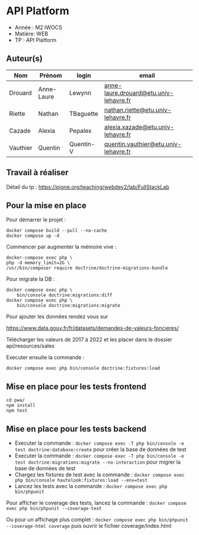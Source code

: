 # API Platform

-   Année : M2 IWOCS
-   Matière: WEB
-   TP : API Platform

## Auteur(s)

| Nom     | Prénom     | login     | email                                  |
| ------- | ---------- | --------  | -------------------------------------- |
| Drouard | Anne-Laure |   Lewynn  | anne-laure.drouard@etu.univ-lehavre.fr |
| Riette  | Nathan     | TBaguette | nathan.riette@etu.univ-lehavre.fr      |
| Cazade  | Alexia     |  Pepalex  | alexia.xazade@etu.univ-lehavre.fr      |
| Vauthier| Quentin    | Quentin-V | quentin.vauthier@etu.univ-lehavre.fr      |


## Travail à réaliser

Détail du tp : <https://pigne.org/teaching/webdev2/lab/FullStackLab>

## Pour la mise en place

Pour démarrer le projet : 

```
docker compose build --pull --no-cache
docker compose up -d
``` 


Commencer par augmenter la mémoire vive :

```
docker-compose exec php \                                 
php -d memory_limit=2G \
/usr/bin/composer require doctrine/doctrine-migrations-bundle
```

Pour migrate la DB : 

```
docker compose exec php \
    bin/console doctrine:migrations:diff
docker compose exec php \
    bin/console doctrine:migrations:migrate
```

Pour ajouter les données rendez vous sur 

https://www.data.gouv.fr/fr/datasets/demandes-de-valeurs-foncieres/

Télécharger les valeurs de 2017 à 2022 et les placer dans le dossier api/resources/sales

Executer ensuite la commande : 

```
docker compose exec php bin/console doctrine:fixtures:load
```
## Mise en place pour les tests frontend
```
cd pwa/
npm install
npm test
```

## Mise en place pour les tests backend
- Executer la commande : `docker compose exec -T php bin/console -e test doctrine:database:create` pour créer la base de données de test
- Executer la commande : `docker compose exec -T php bin/console -e test doctrine:migrations:migrate --no-interaction` pour migrer la base de données de test
- Chargez les fixtures de test avec la commande : `docker compose exec php bin/console hautelook:fixtures:load --env=test`
- Lancez les tests avec la commande : `docker compose exec php bin/phpunit`

Pour afficher le coverage des tests, lancez la commande : `docker compose exec php bin/phpunit --coverage-text`

Ou pour un affichage plus complet : `docker compose exec php bin/phpunit --coverage-html coverage` puis ouvrir le fichier coverage/index.html